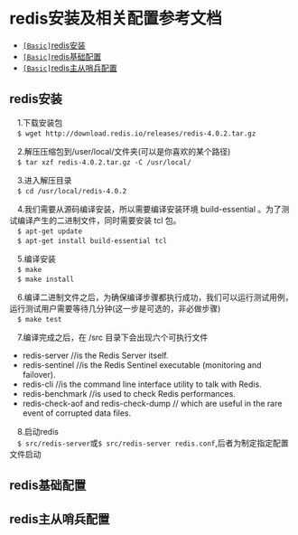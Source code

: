 # redis安装及相关配置参考文档
* [`[Basic]`redis安装](/sections/redis.md#redis安装)
* [`[Basic]`redis基础配置](/sections/redis.md#基础配置)
* [`[Basic]`redis主从哨兵配置](/sections/redis.ms#主从哨兵配置)

## redis安装
&emsp;1.下载安装包   
&emsp;```$ wget http://download.redis.io/releases/redis-4.0.2.tar.gz```  

&emsp;2.解压压缩包到/user/local/文件夹(可以是你喜欢的某个路径)   
&emsp;```$ tar xzf redis-4.0.2.tar.gz -C /usr/local/```    

&emsp;3.进入解压目录   
&emsp;```$ cd /usr/local/redis-4.0.2```   

&emsp;4.我们需要从源码编译安装，所以需要编译安装环境 build-essential 。为了测试编译产生的二进制文件，同时需要安装 tcl 包。   
&emsp;```$ apt-get update```   
&emsp;```$ apt-get install build-essential tcl```   

&emsp;5.编译安装   
&emsp;```$ make```   
&emsp;```$ make install```  

&emsp;6.编译二进制文件之后，为确保编译步骤都执行成功，我们可以运行测试用例，运行测试用户需要等待几分钟(这一步是可选的，非必做步骤)   
&emsp;```$ make test```   

&emsp;7.编译完成之后，在 /src 目录下会出现六个可执行文件
* redis-server  //is the Redis Server itself.
* redis-sentinel  //is the Redis Sentinel executable (monitoring and failover).
* redis-cli  //is the command line interface utility to talk with Redis.
* redis-benchmark //is used to check Redis performances.
* redis-check-aof and redis-check-dump // which are useful in the rare event of corrupted data files.   

&emsp;8.启动redis   
&emsp;```$ src/redis-server```或```$ src/redis-server redis.conf```,后者为制定指定配置文件启动   

## redis基础配置

## redis主从哨兵配置

